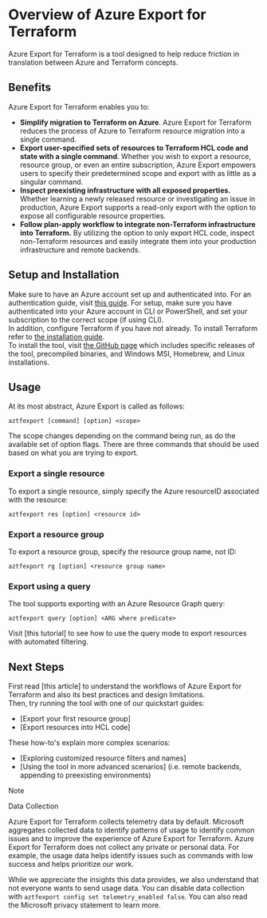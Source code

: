 # Overview of Azure Export for Terraform
Azure Export for Terraform is a tool designed to help reduce friction in translation between Azure and Terraform concepts.
## Benefits
Azure Export for Terraform enables you to:
- **Simplify migration to Terraform on Azure**. Azure Export for Terraform reduces the process of Azure to Terraform resource migration into a single command.
- **Export user-specified sets of resources to Terraform HCL code and state with a single command**. Whether you wish to export a resource, resource group, or even an entire subscription, Azure Export empowers users to specify their predetermined scope and export with as little as a singular command.
- **Inspect preexisting infrastructure with all exposed properties.** Whether learning a newly released resource or investigating an issue in production, Azure Export supports a read-only export with the option to expose all configurable resource properties.
- **Follow plan-apply workflow to integrate non-Terraform infrastructure into Terraform.** By utilizing the option to only export HCL code, inspect non-Terraform resources and easily integrate them into your production infrastructure and remote backends.
## Setup and Installation
Make sure to have an Azure account set up and authenticated into. For an authentication guide, visit [this guide](https://registry.terraform.io/providers/hashicorp/azurerm/latest/docs#authenticating-to-azure). For setup, make sure you have authenticated into your Azure account in CLI or PowerShell, and set your subscription to the correct scope (if using CLI).  
In addition, configure Terraform if you have not already. To install Terraform refer to [the installation guide](https://developer.hashicorp.com/terraform/downloads).  
To install the tool, visit [the GitHub page](https://github.com/Azure/aztfexport/releases) which includes specific releases of the tool, precompiled binaries, and Windows MSI, Homebrew, and Linux installations.
## Usage
At its most abstract, Azure Export is called as follows:
```console
aztfexport [command] [option] <scope>
```
The scope changes depending on the command being run, as do the available set of option flags. There are three commands that should be used based on what you are trying to export.   

### Export a single resource
To export a single resource, simply specify the Azure resourceID associated with the resource:
```console
aztfexport res [option] <resource id>
```
### Export a resource group
To export a resource group, specify the resource group name, not ID:
```console
aztfexport rg [option] <resource group name>
```
### Export using a query
The tool supports exporting with an Azure Resource Graph query: 
```console
aztfexport query [option] <ARG where predicate>
```
Visit [this tutorial] to see how to use the query mode to export resources with automated filtering.

## Next Steps
First read [this article] to understand the workflows of Azure Export for Terraform and also its best practices and design limitations.  
Then, try running the tool with one of our quickstart guides:

- [Export your first resource group]
- [Export resources into HCL code]

These how-to's explain more complex scenarios:
- [Exploring customized resource filters and names]
- [Using the tool in more advanced scenarios] (i.e. remote backends, appending to preexisting environments)

> [!NOTE]
> Data Collection
>
> Azure Export for Terraform collects telemetry data by default. Microsoft aggregates collected data to identify patterns of usage to identify common issues and to improve the experience of Azure Export for Terraform. Azure Export for Terraform does not collect any private or personal data. For example, the usage data helps identify issues such as commands with low success and helps prioritize our work.
>
> While we appreciate the insights this data provides, we also understand that not everyone wants to send usage data. You can disable data collection with `aztfexport config set telemetry_enabled false`. You can also read the Microsoft privacy statement to learn more.
